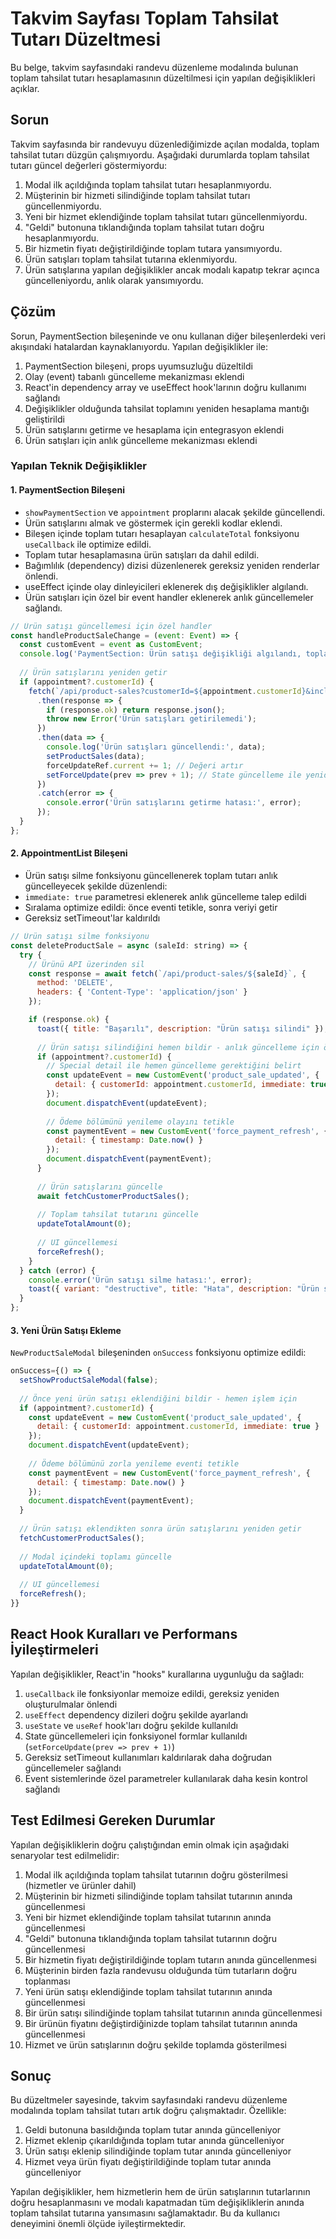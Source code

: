 # Takvim Sayfası Toplam Tahsilat Tutarı Düzeltmesi

Bu belge, takvim sayfasındaki randevu düzenleme modalında bulunan toplam tahsilat tutarı hesaplamasının düzeltilmesi için yapılan değişiklikleri açıklar.

## Sorun

Takvim sayfasında bir randevuyu düzenlediğimizde açılan modalda, toplam tahsilat tutarı düzgün çalışmıyordu. Aşağıdaki durumlarda toplam tahsilat tutarı güncel değerleri göstermiyordu:

1. Modal ilk açıldığında toplam tahsilat tutarı hesaplanmıyordu.
2. Müşterinin bir hizmeti silindiğinde toplam tahsilat tutarı güncellenmiyordu.
3. Yeni bir hizmet eklendiğinde toplam tahsilat tutarı güncellenmiyordu.
4. "Geldi" butonuna tıklandığında toplam tahsilat tutarı doğru hesaplanmıyordu.
5. Bir hizmetin fiyatı değiştirildiğinde toplam tutara yansımıyordu.
6. Ürün satışları toplam tahsilat tutarına eklenmiyordu.
7. Ürün satışlarına yapılan değişiklikler ancak modalı kapatıp tekrar açınca güncelleniyordu, anlık olarak yansımıyordu. 

## Çözüm

Sorun, PaymentSection bileşeninde ve onu kullanan diğer bileşenlerdeki veri akışındaki hatalardan kaynaklanıyordu. Yapılan değişiklikler ile:

1. PaymentSection bileşeni, props uyumsuzluğu düzeltildi
2. Olay (event) tabanlı güncelleme mekanizması eklendi
3. React'in dependency array ve useEffect hook'larının doğru kullanımı sağlandı
4. Değişiklikler olduğunda tahsilat toplamını yeniden hesaplama mantığı geliştirildi
5. Ürün satışlarını getirme ve hesaplama için entegrasyon eklendi
6. Ürün satışları için anlık güncelleme mekanizması eklendi

### Yapılan Teknik Değişiklikler

#### 1. PaymentSection Bileşeni

- `showPaymentSection` ve `appointment` proplarını alacak şekilde güncellendi.
- Ürün satışlarını almak ve göstermek için gerekli kodlar eklendi.
- Bileşen içinde toplam tutarı hesaplayan `calculateTotal` fonksiyonu `useCallback` ile optimize edildi.
- Toplam tutar hesaplamasına ürün satışları da dahil edildi.
- Bağımlılık (dependency) dizisi düzenlenerek gereksiz yeniden renderlar önlendi.
- useEffect içinde olay dinleyicileri eklenerek dış değişiklikler algılandı.
- Ürün satışları için özel bir event handler eklenerek anlık güncellemeler sağlandı.

```javascript
// Ürün satışı güncellemesi için özel handler
const handleProductSaleChange = (event: Event) => {
  const customEvent = event as CustomEvent;
  console.log('PaymentSection: Ürün satışı değişikliği algılandı, toplam tutar güncelleniyor', customEvent.detail);
  
  // Ürün satışlarını yeniden getir
  if (appointment?.customerId) {
    fetch(`/api/product-sales?customerId=${appointment.customerId}&includeStaff=true`)
      .then(response => {
        if (response.ok) return response.json();
        throw new Error('Ürün satışları getirilemedi');
      })
      .then(data => {
        console.log('Ürün satışları güncellendi:', data);
        setProductSales(data);
        forceUpdateRef.current += 1; // Değeri artır
        setForceUpdate(prev => prev + 1); // State güncelleme ile yeniden render tetikle
      })
      .catch(error => {
        console.error('Ürün satışlarını getirme hatası:', error);
      });
  }
};
```

#### 2. AppointmentList Bileşeni

- Ürün satışı silme fonksiyonu güncellenerek toplam tutarı anlık güncelleyecek şekilde düzenlendi:
- `immediate: true` parametresi eklenerek anlık güncelleme talep edildi
- Sıralama optimize edildi: önce eventi tetikle, sonra veriyi getir
- Gereksiz setTimeout'lar kaldırıldı

```javascript
// Ürün satışı silme fonksiyonu
const deleteProductSale = async (saleId: string) => {
  try {
    // Ürünü API üzerinden sil
    const response = await fetch(`/api/product-sales/${saleId}`, {
      method: 'DELETE',
      headers: { 'Content-Type': 'application/json' }
    });

    if (response.ok) {
      toast({ title: "Başarılı", description: "Ürün satışı silindi" });
      
      // Ürün satışı silindiğini hemen bildir - anlık güncelleme için önemli
      if (appointment?.customerId) {
        // Special detail ile hemen güncelleme gerektiğini belirt
        const updateEvent = new CustomEvent('product_sale_updated', {
          detail: { customerId: appointment.customerId, immediate: true }
        });
        document.dispatchEvent(updateEvent);
        
        // Ödeme bölümünü yenileme olayını tetikle
        const paymentEvent = new CustomEvent('force_payment_refresh', {
          detail: { timestamp: Date.now() }
        });
        document.dispatchEvent(paymentEvent);
      }
      
      // Ürün satışlarını güncelle
      await fetchCustomerProductSales();
      
      // Toplam tahsilat tutarını güncelle
      updateTotalAmount(0);
      
      // UI güncellemesi
      forceRefresh();
    }
  } catch (error) {
    console.error('Ürün satışı silme hatası:', error);
    toast({ variant: "destructive", title: "Hata", description: "Ürün satışı silinirken bir hata oluştu." });
  }
};
```

#### 3. Yeni Ürün Satışı Ekleme

`NewProductSaleModal` bileşeninden `onSuccess` fonksiyonu optimize edildi:

```javascript
onSuccess={() => {
  setShowProductSaleModal(false);
  
  // Önce yeni ürün satışı eklendiğini bildir - hemen işlem için
  if (appointment?.customerId) {
    const updateEvent = new CustomEvent('product_sale_updated', {
      detail: { customerId: appointment.customerId, immediate: true }
    });
    document.dispatchEvent(updateEvent);
    
    // Ödeme bölümünü zorla yenileme eventi tetikle
    const paymentEvent = new CustomEvent('force_payment_refresh', {
      detail: { timestamp: Date.now() }
    });
    document.dispatchEvent(paymentEvent);
  }
  
  // Ürün satışı eklendikten sonra ürün satışlarını yeniden getir
  fetchCustomerProductSales();
  
  // Modal içindeki toplamı güncelle
  updateTotalAmount(0);
  
  // UI güncellemesi
  forceRefresh();
}}
```

## React Hook Kuralları ve Performans İyileştirmeleri

Yapılan değişiklikler, React'in "hooks" kurallarına uygunluğu da sağladı:

1. `useCallback` ile fonksiyonlar memoize edildi, gereksiz yeniden oluşturulmalar önlendi
2. `useEffect` dependency dizileri doğru şekilde ayarlandı
3. `useState` ve `useRef` hook'ları doğru şekilde kullanıldı
4. State güncellemeleri için fonksiyonel formlar kullanıldı (`setForceUpdate(prev => prev + 1)`)
5. Gereksiz setTimeout kullanımları kaldırılarak daha doğrudan güncellemeler sağlandı
6. Event sistemlerinde özel parametreler kullanılarak daha kesin kontrol sağlandı

## Test Edilmesi Gereken Durumlar

Yapılan değişikliklerin doğru çalıştığından emin olmak için aşağıdaki senaryolar test edilmelidir:

1. Modal ilk açıldığında toplam tahsilat tutarının doğru gösterilmesi (hizmetler ve ürünler dahil)
2. Müşterinin bir hizmeti silindiğinde toplam tahsilat tutarının anında güncellenmesi
3. Yeni bir hizmet eklendiğinde toplam tahsilat tutarının anında güncellenmesi
4. "Geldi" butonuna tıklandığında toplam tahsilat tutarının doğru güncellenmesi
5. Bir hizmetin fiyatı değiştirildiğinde toplam tutarın anında güncellenmesi
6. Müşterinin birden fazla randevusu olduğunda tüm tutarların doğru toplanması
7. Yeni ürün satışı eklendiğinde toplam tahsilat tutarının anında güncellenmesi
8. Bir ürün satışı silindiğinde toplam tahsilat tutarının anında güncellenmesi
9. Bir ürünün fiyatını değiştirdiğinizde toplam tahsilat tutarının anında güncellenmesi
10. Hizmet ve ürün satışlarının doğru şekilde toplamda gösterilmesi

## Sonuç

Bu düzeltmeler sayesinde, takvim sayfasındaki randevu düzenleme modalında toplam tahsilat tutarı artık doğru çalışmaktadır. Özellikle:

1. Geldi butonuna basıldığında toplam tutar anında güncelleniyor
2. Hizmet eklenip çıkarıldığında toplam tutar anında güncelleniyor
3. Ürün satışı eklenip silindiğinde toplam tutar anında güncelleniyor
4. Hizmet veya ürün fiyatı değiştirildiğinde toplam tutar anında güncelleniyor

Yapılan değişiklikler, hem hizmetlerin hem de ürün satışlarının tutarlarının doğru hesaplanmasını ve modalı kapatmadan tüm değişikliklerin anında toplam tahsilat tutarına yansımasını sağlamaktadır. Bu da kullanıcı deneyimini önemli ölçüde iyileştirmektedir.
